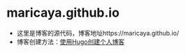 # maricaya.github.io
- 这里是博客的源代码，博客地址https://maricaya.github.io/
- 博客创建方法：[使用Hugo创建个人博客](https://maricaya.github.io/2019/build-a-personal-blog-with-hugo/)
